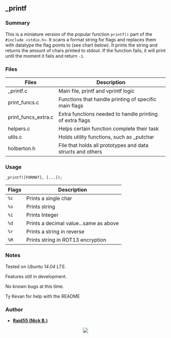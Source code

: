 ## _printf

### Summary
This is a miniature version of the popular function `printf()` part of the `#include <stdio.h>`. It scans a format string for flags
and replaces them with datatype the flag points to (see chart below). It prints the string and returns the amount of chars printed to stdout.
If the function fails, it will print until the moment it fails and return `-1`. 

### Files

|   **Files**   |   **Description**   |
| -------------- | --------------------- |
| \_printf.c | Main file, printf and vprintf logic |
| print\_funcs.c   | Functions that handle printing of specific main flags |
| print\_funcs\_extra.c | Extra functions needed to handle printing of extra flags |
| helpers.c  | Helps certain function complete their task |
| utils.c | Holds utility functions, such as \_putchar |
| holberton.h | File that holds all prototypes and data structs and others |

### Usage

`_printf([FORMAT], [...]);`

|  **Flags**  |  **Description**  |
| ----------- | ----------------- |
| `%c` | Prints a single char |
| `%s` | Prints string |
| `%i` | Prints Integer |
| `%d` | Prints a decimal value...same as above |
| `%r` | Prints a string in reverse |
| `%R` | Prints string in ROT13 encryption |


### Notes
Tested on *Ubuntu 14.04 LTS*.  

Features still in development.  

No known bugs at this time.  

Ty Kevan for help with the README  


### Author

* [**Raid55 (Nick B.)**](https://github.com/Raid55)

<p align="center">
<a href="https://www.holbertonschool.com"><img src="https://intranet.hbtn.io/assets/holberton-logo-simplified-d4e8a1e8bf5ad93c8c3ce32895b4b53749b477b7ba7342d7f064e6883bcd3be2.png"></a>
</p>

